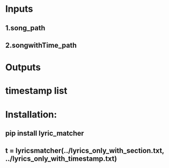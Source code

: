 # Inputs

## 1.song_path 
## 2.songwithTime_path 


# Outputs
# timestamp list

# Installation:
## pip install lyric_matcher

## t = lyricsmatcher(../lyrics_only_with_section.txt, ../lyrics_only_with_timestamp.txt)